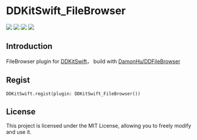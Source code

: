 # DDKitSwift_FileBrowser


![](https://img.shields.io/badge/CocoaPods-supported-brightgreen) ![](https://img.shields.io/badge/Swift-5.0-brightgreen) ![](https://img.shields.io/badge/License-MIT-brightgreen) ![](https://img.shields.io/badge/version-iOS12.0-brightgreen)

## Introduction

FileBrowser plugin for [DDKitSwift](https://github.com/DamonHu/DDKitSwift)， build with [DamonHu/DDFileBrowser](https://github.com/DamonHu/DDFileBrowser)

## Regist

```
DDKitSwift.regist(plugin: DDKitSwift_FileBrowser())
```

## License

This project is licensed under the MIT License, allowing you to freely modify and use it.

